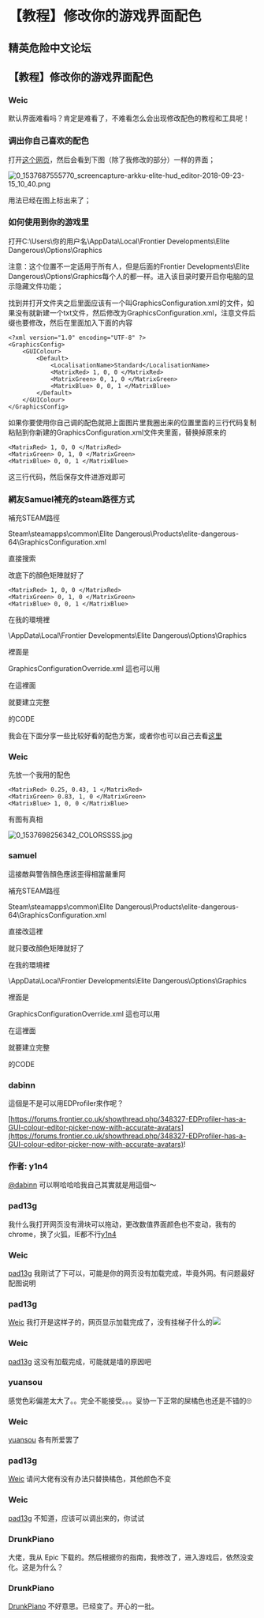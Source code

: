 # 【教程】修改你的游戏界面配色

## 精英危险中文论坛

## 【教程】修改你的游戏界面配色

### Weic

默认界面难看吗？肯定是难看了，不难看怎么会出现修改配色的教程和工具呢！

### 调出你自己喜欢的配色

打开[这个网页](http://arkku.com/elite/hud_editor/)，然后会看到下图（除了我修改的部分）一样的界面；

![0\_1537687555770\_screencapture-arkku-elite-hud\_editor-2018-09-23-15\_10\_40.png](https://cdn.elitedanger.cn/FtS4m037P2XoNP3W6tK-Ibetc3Dy)

用法已经在图上标出来了；

### 如何使用到你的游戏里

打开C:\Users\你的用户名\AppData\Local\Frontier Developments\Elite Dangerous\Options\Graphics

注意：这个位置不一定适用于所有人，但是后面的Frontier Developments\Elite Dangerous\Options\Graphics每个人的都一样。进入该目录时要开启你电脑的显示隐藏文件功能；

找到并打开文件夹之后里面应该有一个叫GraphicsConfiguration.xml的文件，如果没有就新建一个txt文件，然后修改为GraphicsConfiguration.xml，注意文件后缀也要修改，然后在里面加入下面的内容

```text
<?xml version="1.0" encoding="UTF-8" ?>
<GraphicsConfig>
    <GUIColour>
        <Default>
            <LocalisationName>Standard</LocalisationName>
            <MatrixRed> 1, 0, 0 </MatrixRed>
            <MatrixGreen> 0, 1, 0 </MatrixGreen>
            <MatrixBlue> 0, 0, 1 </MatrixBlue>
        </Default>
    </GUIColour>
</GraphicsConfig>
```

如果你要使用你自己调的配色就把上面图片里我圈出来的位置里面的三行代码复制粘贴到你新建的GraphicsConfiguration.xml文件夹里面，替换掉原来的

```text
<MatrixRed> 1, 0, 0 </MatrixRed>
<MatrixGreen> 0, 1, 0 </MatrixGreen>
<MatrixBlue> 0, 0, 1 </MatrixBlue>
```

这三行代码，然后保存文件进游戏即可

### 網友Samuel補充的steam路徑方式

補充STEAM路徑

Steam\steamapps\common\Elite Dangerous\Products\elite-dangerous-64\GraphicsConfiguration.xml

直接搜索

改底下的顏色矩陣就好了

```text
<MatrixRed> 1, 0, 0 </MatrixRed>
<MatrixGreen> 0, 1, 0 </MatrixGreen>
<MatrixBlue> 0, 0, 1 </MatrixBlue>
```

在我的環境裡

\AppData\Local\Frontier Developments\Elite Dangerous\Options\Graphics

裡面是

GraphicsConfigurationOverride.xml 這也可以用

在這裡面

就要建立完整

的CODE

我会在下面分享一些比较好看的配色方案，或者你也可以自己去看[这里](https://forums.frontier.co.uk/showthread.php/259311-NO2O!-The-Definitive-List-of-1-7-2-2-Compatible-HUD-Colour-Color-Configs-%28please-add-yours!%29)

### Weic

先放一个我用的配色

```text
<MatrixRed> 0.25, 0.43, 1 </MatrixRed>
<MatrixGreen> 0.83, 1, 0 </MatrixGreen>
<MatrixBlue> 1, 0, 0 </MatrixBlue>
```

有图有真相

![0\_1537698256342\_COLORSSSS.jpg](https://cdn.elitedanger.cn/FvX0szhiDhJszbBSVmIo5hkuez59.jpg)

### samuel

這接敵與警告顏色應該歪得相當嚴重阿

補充STEAM路徑

Steam\steamapps\common\Elite Dangerous\Products\elite-dangerous-64\GraphicsConfiguration.xml

直接改這裡

就只要改顏色矩陣就好了

在我的環境裡

\AppData\Local\Frontier Developments\Elite Dangerous\Options\Graphics

裡面是

GraphicsConfigurationOverride.xml 這也可以用

在這裡面

就要建立完整

的CODE

### dabinn

這個是不是可以用EDProfiler來作呢？

[https://forums.frontier.co.uk/showthread.php/348327-EDProfiler-has-a-GUI-colour-editor-picker-now-with-accurate-avatars](https://forums.frontier.co.uk/showthread.php/348327-EDProfiler-has-a-GUI-colour-editor-picker-now-with-accurate-avatars)!

### 作者: y1n4

[@dabinn](http://127.0.0.1:4567/uid/143) 可以啊哈哈哈我自己其實就是用這個～

### pad13g

我什么我打开网页没有滑块可以拖动，更改数值界面颜色也不变动，我有的chrome，换了火狐，IE都不行[y1n4](https://forum.elitedanger.cn/d/144/5)

### Weic

[pad13g](https://forum.elitedanger.cn/d/144/6) 我刚试了下可以，可能是你的网页没有加载完成，毕竟外网。有问题最好配图说明

### pad13g

[Weic](https://forum.elitedanger.cn/d/144/7) 我打开是这样子的，网页显示加载完成了，没有挂梯子什么的![](https://qiniu.elitedanger.cn/assets/files/2020-10-02/1601610522-833806-573ebd29-0834-4b50-b894-e123d211166f.jpeg)

### Weic

[pad13g](https://forum.elitedanger.cn/d/144/8) 这没有加载完成，可能就是墙的原因吧

### yuansou

感觉色彩偏差太大了。。完全不能接受。。。妥协一下正常的屎橘色也还是不错的🙄

### Weic

[yuansou](https://forum.elitedanger.cn/d/144/10) 各有所爱罢了

### pad13g

[Weic](https://forum.elitedanger.cn/d/144/11) 请问大佬有没有办法只替换橘色，其他颜色不变

### Weic

[pad13g](https://forum.elitedanger.cn/d/144/12) 不知道，应该可以调出来的，你试试

### DrunkPiano

大佬，我从 Epic 下载的。然后根据你的指南，我修改了，进入游戏后，依然没变化。这是为什么？

### DrunkPiano

[DrunkPiano](https://forum.elitedanger.cn/d/144/14) 不好意思。已经变了。开心的一批。

